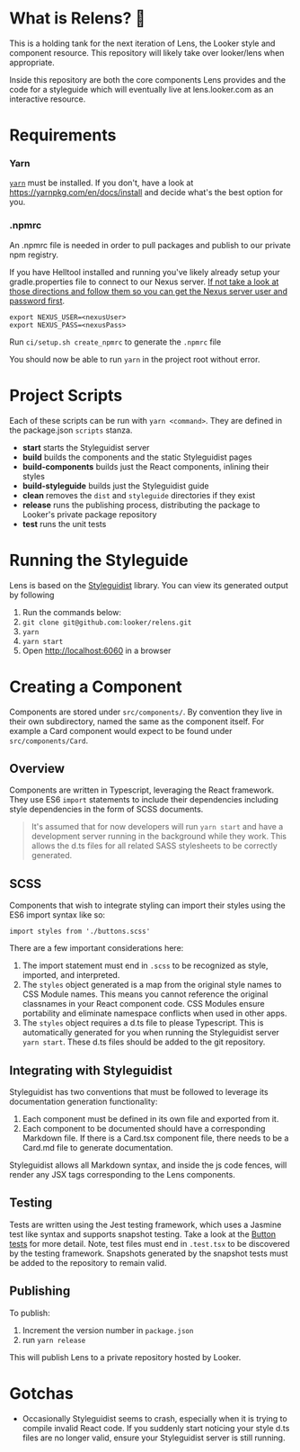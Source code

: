 # What is Relens? 🍉

This is a holding tank for the next iteration of Lens, the Looker style and component resource. This repository will likely take over looker/lens when appropriate.

Inside this repository are both the core components Lens provides and the code for a styleguide which will eventually live at lens.looker.com as an interactive resource. 

# Requirements

### Yarn

[`yarn`](https://yarnpkg.com/en/) must be installed. If you don't, have a look at https://yarnpkg.com/en/docs/install and decide what's the best option for you.
 
### .npmrc 
 
An .npmrc file is needed in order to pull packages and publish to our private npm registry.

If you have Helltool installed and running you've likely already setup your gradle.properties file to connect to our Nexus server. [If not take a look at those directions and follow them so you can get the Nexus server user and password first](https://github.com/looker/helltool#dependencies).

```
export NEXUS_USER=<nexusUser>
export NEXUS_PASS=<nexusPass>
```

Run `ci/setup.sh create_npmrc` to generate the `.npmrc` file

You should now be able to run `yarn` in the project root without error.

# Project Scripts

Each of these scripts can be run with `yarn <command>`. They are defined in the package.json `scripts` stanza.

 * **start** starts the Styleguidist server
 * **build** builds the components and the static Styleguidist pages
 * **build-components** builds just the React components, inlining their styles
 * **build-styleguide** builds just the Styleguidist guide
 * **clean** removes the `dist` and `styleguide` directories if they exist
 * **release** runs the publishing process, distributing the package to Looker's private package repository
 * **test** runs the unit tests

# Running the Styleguide

Lens is based on the [Styleguidist](https://react-styleguidist.js.org/) library. You can view its generated output by following

1. Run the commands below:
1. `git clone git@github.com:looker/relens.git` 
1. `yarn`
1. `yarn start`
1. Open [http://localhost:6060](http://localhost:6060) in a browser

# Creating a Component

Components are stored under `src/components/`. By convention they live in their own subdirectory, named the same as the component itself. For example a Card component would expect to be found under `src/components/Card`.

## Overview

Components are written in Typescript, leveraging the React framework. They use ES6 `import` statements to include their dependencies including style dependencies in the form of SCSS documents.

> It's assumed that for now developers will run `yarn start` and have a development server running in the background while they work. This allows the d.ts files for all related SASS stylesheets to be correctly generated.

## SCSS

Components that wish to integrate styling can import their styles using the ES6 import syntax like so:

`import styles from './buttons.scss'`

There are a few important considerations here:

1. The import statement must end in `.scss` to be recognized as style, imported, and interpreted.
1. The `styles` object generated is a map from the original style names to CSS Module names. This means you cannot reference the original classnames in your React component code. CSS Modules ensure portability and eliminate namespace conflicts when used in other apps.
1. The `styles` object requires a d.ts file to please Typescript. This is automatically generated for you when running the Styleguidist server `yarn start`. These d.ts files should be added to the git repository.  

## Integrating with Styleguidist

Styleguidist has two conventions that must be followed to leverage its documentation generation functionality:

1. Each component must be defined in its own file and exported from it.
1. Each component to be documented should have a corresponding Markdown file. If there is a Card.tsx component file, there needs to be a Card.md file to generate documentation.

Styleguidist allows all Markdown syntax, and inside the js code fences, will render any JSX tags corresponding to the Lens components.

## Testing 

Tests are written using the Jest testing framework, which uses a Jasmine test like syntax and supports snapshot testing. Take a look at the [Button tests](src/components/buttons/button.test.tsx) for more detail. Note, test files must end in `.test.tsx` to be discovered by the testing framework. Snapshots generated by the snapshot tests must be added to the repository to remain valid.

## Publishing

To publish:

1. Increment the version number in `package.json`
2. run `yarn release`

This will publish Lens to a private repository hosted by Looker.

# Gotchas

 * Occasionally Styleguidist seems to crash, especially when it is trying to compile invalid React code. If you suddenly start noticing your style d.ts files are no longer valid, ensure your Styleguidist server is still running. 
